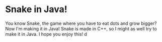 # Snake in Java!
You know Snake, the game where you have to eat dots and grow bigger? Now I'm making it in Java! Snake is made in C++, so I might as well try to make it in Java. I hope you enjoy this!
d
